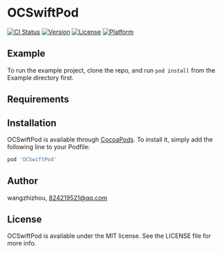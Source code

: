 # OCSwiftPod

[![CI Status](https://img.shields.io/travis/wangzhizhou/OCSwiftPod.svg?style=flat)](https://travis-ci.org/wangzhizhou/OCSwiftPod)
[![Version](https://img.shields.io/cocoapods/v/OCSwiftPod.svg?style=flat)](https://cocoapods.org/pods/OCSwiftPod)
[![License](https://img.shields.io/cocoapods/l/OCSwiftPod.svg?style=flat)](https://cocoapods.org/pods/OCSwiftPod)
[![Platform](https://img.shields.io/cocoapods/p/OCSwiftPod.svg?style=flat)](https://cocoapods.org/pods/OCSwiftPod)

## Example

To run the example project, clone the repo, and run `pod install` from the Example directory first.

## Requirements

## Installation

OCSwiftPod is available through [CocoaPods](https://cocoapods.org). To install
it, simply add the following line to your Podfile:

```ruby
pod 'OCSwiftPod'
```

## Author

wangzhizhou, 824219521@qq.com

## License

OCSwiftPod is available under the MIT license. See the LICENSE file for more info.
